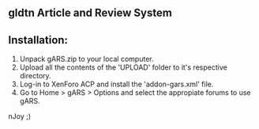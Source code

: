 ## gldtn Article and Review System

## Installation:

1. Unpack gARS.zip to your local computer.
2. Upload all the contents of the 'UPLOAD' folder to it's respective directory.
3. Log-in to XenForo ACP and install the 'addon-gars.xml' file.
4. Go to Home > gARS > Options and select the appropiate forums to use gARS.

nJoy ;)